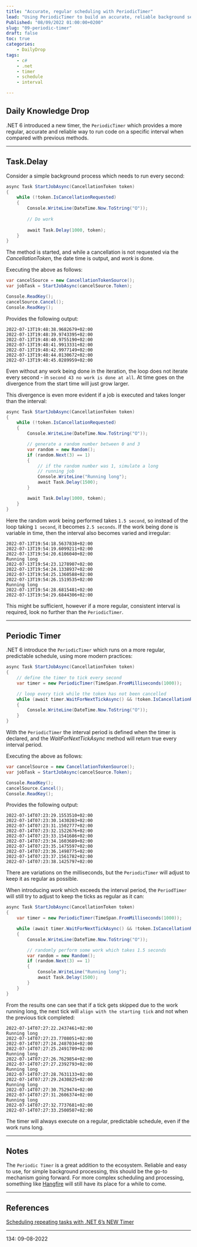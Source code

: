 ```yaml
---
title: "Accurate, regular scheduling with PeriodicTimer"
lead: "Using PeriodicTimer to build an accurate, reliable background service"
Published: "08/09/2022 01:00:00+0200"
slug: "09-periodic-timer"
draft: false
toc: true
categories:
    - DailyDrop
tags:
    - c#
    - .net
    - timer
    - schedule
    - interval

---
```


## Daily Knowledge Drop

.NET 6 introduced a new timer, the `PeriodicTimer` which provides a more regular, accurate and reliable way to run code on a specific interval when compared with previous methods.

---

## Task.Delay 

Consider a simple background process which needs to run every second:

``` csharp
async Task StartJobAsync(CancellationToken token)
{
    while (!token.IsCancellationRequested)
    {
        Console.WriteLine(DateTime.Now.ToString("O"));
        
        // Do work
        
        await Task.Delay(1000, token);
    }
}
```

The method is started, and while a cancellation is not requested via the _CancellationToken_, the date time is output, and _work_ is done.

Executing the above as follows:

``` csharp
var cancelSource = new CancellationTokenSource();
var jobTask = StartJobAsync(cancelSource.Token);

Console.ReadKey();
cancelSource.Cancel();
Console.ReadKey();
```

Provides the following output:

``` terminal
2022-07-13T19:48:38.9682679+02:00
2022-07-13T19:48:39.9743395+02:00
2022-07-13T19:48:40.9755190+02:00
2022-07-13T19:48:41.9913331+02:00
2022-07-13T19:48:42.9977149+02:00
2022-07-13T19:48:44.0130672+02:00
2022-07-13T19:48:45.0289959+02:00
```

Even without any work being done in the iteration, the loop does not iterate every second - in `second 43 no work is done at all`. At time goes on the divergence from the start time will just grow larger.

This divergence is even more evident if a job is executed and takes longer than the interval:

``` csharp
async Task StartJobAsync(CancellationToken token)
{
    while (!token.IsCancellationRequested)
    {
        Console.WriteLine(DateTime.Now.ToString("O"));

        // generate a random number between 0 and 3
        var random = new Random();
        if (random.Next(3) == 1)
        {
            // if the random number was 1, simulate a long 
            // running job
            Console.WriteLine("Running long");
            await Task.Delay(1500);
        }

        await Task.Delay(1000, token);
    }
}
```

Here the random _work_ being performed takes `1.5 second`, so instead of the loop taking `1 second`, it becomes `2.5 seconds`. If the work being done is variable in time, then the interval also becomes varied and irregular:

``` terminal
2022-07-13T19:54:18.5637838+02:00
2022-07-13T19:54:19.6099211+02:00
2022-07-13T19:54:20.6106040+02:00
Running long
2022-07-13T19:54:23.1278907+02:00
2022-07-13T19:54:24.1338937+02:00
2022-07-13T19:54:25.1360588+02:00
2022-07-13T19:54:26.1519535+02:00
Running long
2022-07-13T19:54:28.6815481+02:00
2022-07-13T19:54:29.6844306+02:00
```

This might be sufficient, however if a more regular, consistent interval is required, look no further than the `PeriodicTimer`.

---

## Periodic Timer

.NET 6 introduce the `PeriodicTimer` which runs on a more regular, predictable schedule, using more modern practices:

``` csharp
async Task StartJobAsync(CancellationToken token)
{
    // define the timer to tick every second
    var timer = new PeriodicTimer(TimeSpan.FromMilliseconds(1000));

    // loop every tick while the token has not been cancelled
    while (await timer.WaitForNextTickAsync() && !token.IsCancellationRequested)
    {
        Console.WriteLine(DateTime.Now.ToString("O"));
    }
}
```

With the `PeriodicTimer` the interval period is defined when the timer is declared, and the _WaitForNextTickAsync_ method will return true every interval period.

Executing the above as follows:

``` csharp
var cancelSource = new CancellationTokenSource();
var jobTask = StartJobAsync(cancelSource.Token);

Console.ReadKey();
cancelSource.Cancel();
Console.ReadKey();
```

Provides the following output:

``` terminal
2022-07-14T07:23:29.1553510+02:00
2022-07-14T07:23:30.1430203+02:00
2022-07-14T07:23:31.1502777+02:00
2022-07-14T07:23:32.1522676+02:00
2022-07-14T07:23:33.1541686+02:00
2022-07-14T07:23:34.1603689+02:00
2022-07-14T07:23:35.1475597+02:00
2022-07-14T07:23:36.1498775+02:00
2022-07-14T07:23:37.1561782+02:00
2022-07-14T07:23:38.1425797+02:00
```

There are variations on the milliseconds, but the `PeriodicTimer` will adjust to keep it as regular as possible.

When introducing _work_ which exceeds the interval period, the `PeriodTimer` will still try to adjust to keep the ticks as regular as it can:

``` csharp
async Task StartJobAsync(CancellationToken token)
{
    var timer = new PeriodicTimer(TimeSpan.FromMilliseconds(1000));

    while (await timer.WaitForNextTickAsync() && !token.IsCancellationRequested)
    {
        Console.WriteLine(DateTime.Now.ToString("O"));

        // randomly perform some work which takes 1.5 seconds
        var random = new Random();
        if (random.Next(3) == 1)
        {
            Console.WriteLine("Running long");
            await Task.Delay(1500);
        }
    }
}
```

From the results one can see that if a tick gets skipped due to the work running long, the next tick will `align with the starting tick` and not when the previous tick completed:

``` terminal
2022-07-14T07:27:22.2437461+02:00
Running long
2022-07-14T07:27:23.7708051+02:00
2022-07-14T07:27:24.2487034+02:00
2022-07-14T07:27:25.2491709+02:00
Running long
2022-07-14T07:27:26.7629854+02:00
2022-07-14T07:27:27.2392793+02:00
Running long
2022-07-14T07:27:28.7631133+02:00
2022-07-14T07:27:29.2430825+02:00
Running long
2022-07-14T07:27:30.7529474+02:00
2022-07-14T07:27:31.2606374+02:00
Running long
2022-07-14T07:27:32.7737681+02:00
2022-07-14T07:27:33.2500507+02:00
```

The timer will always execute on a regular, predictable schedule, even if the work runs long.

---

## Notes

The `Periodic Timer` is a great addition to the ecosystem. Reliable and easy to use, for simple background processing, this should be the go-to mechanism going forward. For more complex scheduling and processing, something like [Hangfire](https://www.hangfire.io/) will still have its place for a while to come.

---

## References

[Scheduling repeating tasks with .NET 6’s NEW Timer](https://www.youtube.com/watch?v=J4JL4zR_l-0)   

---

<?# DailyDrop ?>134: 09-08-2022<?#/ DailyDrop ?>
